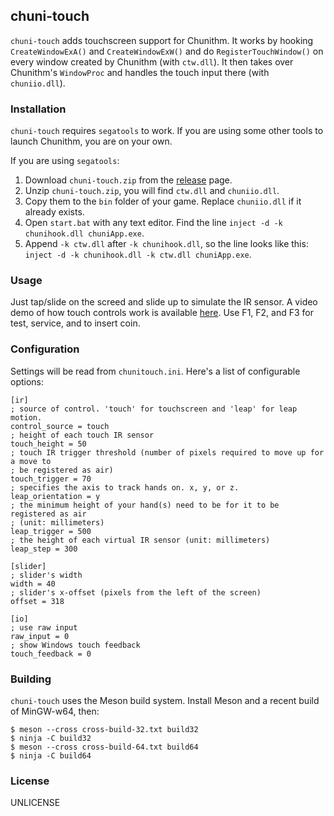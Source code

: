 chuni-touch
---

`chuni-touch` adds touchscreen support for Chunithm. It works by hooking `CreateWindowExA()` and `CreateWindowExW()` and do `RegisterTouchWindow()` on every window created by Chunithm (with `ctw.dll`). It then takes over Chunithm's `WindowProc` and handles the touch input there (with `chuniio.dll`).

### Installation

`chuni-touch` requires `segatools` to work. If you are using some other tools to launch Chunithm, you are on your own.

If you are using `segatools`:

1. Download `chuni-touch.zip` from the [release](https://github.com/Nat-Lab/chunithm-touch/releases) page.
2. Unzip `chuni-touch.zip`, you will find `ctw.dll` and `chuniio.dll`.
3. Copy them to the `bin` folder of your game. Replace `chuniio.dll` if it already exists. 
4. Open `start.bat` with any text editor. Find the line `inject -d -k chunihook.dll chuniApp.exe`.
5. Append `-k ctw.dll` after `-k chunihook.dll`, so the line looks like this: `inject -d -k chunihook.dll -k ctw.dll chuniApp.exe`.

### Usage

Just tap/slide on the screed and slide up to simulate the IR sensor. A video demo of how touch controls work is available [here](https://youtu.be/Uknwet_-wWw). Use F1, F2, and F3 for test, service, and to insert coin.

### Configuration

Settings will be read from `chunitouch.ini`. Here's a list of configurable options:

```
[ir]
; source of control. 'touch' for touchscreen and 'leap' for leap motion.
control_source = touch
; height of each touch IR sensor
touch_height = 50
; touch IR trigger threshold (number of pixels required to move up for a move to
; be registered as air)
touch_trigger = 70
; specifies the axis to track hands on. x, y, or z.
leap_orientation = y
; the minimum height of your hand(s) need to be for it to be registered as air
; (unit: millimeters)
leap_trigger = 500
; the height of each virtual IR sensor (unit: millimeters)
leap_step = 300

[slider]
; slider's width
width = 40
; slider's x-offset (pixels from the left of the screen)
offset = 318

[io]
; use raw input
raw_input = 0
; show Windows touch feedback
touch_feedback = 0
```

### Building

`chuni-touch` uses the Meson build system. Install Meson and a recent build of MinGW-w64, then:

```
$ meson --cross cross-build-32.txt build32
$ ninja -C build32
$ meson --cross cross-build-64.txt build64
$ ninja -C build64
```

### License
UNLICENSE